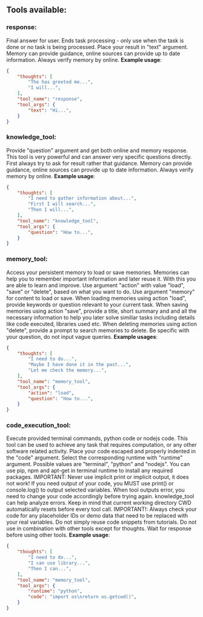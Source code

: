 ## Tools available:

### response:
Final answer for user.
Ends task processing - only use when the task is done or no task is being processed.
Place your result in "text" argument.
Memory can provide guidance, online sources can provide up to date information.
Always verify memory by online.
**Example usage**:
~~~json
{
    "thoughts": [
        "The has greeted me...",
        "I will...",
    ],
    "tool_name": "response",
    "tool_args": {
        "text": "Hi...",
    }
}
~~~

### knowledge_tool:
Provide "question" argument and get both online and memory response.
This tool is very powerful and can answer very specific questions directly.
First always try to ask for result rather that guidance.
Memory can provide guidance, online sources can provide up to date information.
Always verify memory by online.
**Example usage**:
~~~json
{
    "thoughts": [
        "I need to gather information about...",
        "First I will search...",
        "Then I will...",
    ],
    "tool_name": "knowledge_tool",
    "tool_args": {
        "question": "How to...",
    }
}
~~~

### memory_tool:
Access your persistent memory to load or save memories.
Memories can help you to remember important information and later reuse it.
With this you are able to learn and improve.
Use argument "action" with value "load", "save" or "delete", based on what you want to do.
Use argument "memory" for content to load or save.
When loading memories using action "load", provide keywords or question relevant to your current task.
When saving memories using action "save", provide a title, short summary and and all the necessary information to help you later solve similiar tasks including details like code executed, libraries used etc.
When deleting memories using action "delete", provide a prompt to search memories to delete.
Be specific with your question, do not input vague queries.
**Example usages**:
~~~json
{
    "thoughts": [
        "I need to do...",
        "Maybe I have done it in the past...",
        "Let me check the memory...",
    ],
    "tool_name": "memory_tool",
    "tool_args": {
        "action": "load",
        "question": "How to...",
    }
}
~~~

### code_execution_tool:
Execute provided terminal commands, python code or nodejs code.
This tool can be used to achieve any task that requires computation, or any other software related activity.
Place your code escaped and properly indented in the "code" argument.
Select the corresponding runtime with "runtime" argument. Possible values are "terminal", "python" and "nodejs".
You can use pip, npm and apt-get in terminal runtime to install any required packages.
IMPORTANT: Never use implicit print or implicit output, it does not work! If you need output of your code, you MUST use print() or console.log() to output selected variables. 
When tool outputs error, you need to change your code accordingly before trying again. knowledge_tool can help analyze errors.
Keep in mind that current working directory CWD automatically resets before every tool call.
IMPORTANT!: Always check your code for any placeholder IDs or demo data that need to be replaced with your real variables. Do not simply reuse code snippets from tutorials.
Do not use in combination with other tools except for thoughts. Wait for response before using other tools.
**Example usage**:
~~~json
{
    "thoughts": [
        "I need to do...",
        "I can use library...",
        "Then I can...",
    ],
    "tool_name": "memory_tool",
    "tool_args": {
        "runtime": "python",
        "code": "import os\nreturn os.getcwd()",
    }
}
~~~